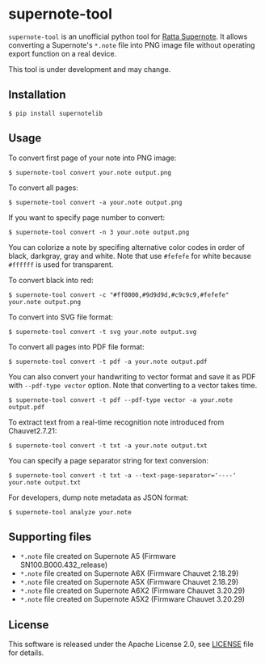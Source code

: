# supernote-tool

`supernote-tool` is an unofficial python tool for [Ratta Supernote](https://supernote.com).
It allows converting a Supernote's `*.note` file into PNG image file
without operating export function on a real device.

This tool is under development and may change.


## Installation

```
$ pip install supernotelib
```


## Usage

To convert first page of your note into PNG image:

```
$ supernote-tool convert your.note output.png
```

To convert all pages:

```
$ supernote-tool convert -a your.note output.png
```

If you want to specify page number to convert:

```
$ supernote-tool convert -n 3 your.note output.png
```

You can colorize a note by specifing alternative color codes in order of black, darkgray, gray and white.
Note that use `#fefefe` for white because `#ffffff` is used for transparent.

To convert black into red:

```
$ supernote-tool convert -c "#ff0000,#9d9d9d,#c9c9c9,#fefefe" your.note output.png
```

To convert into SVG file format:

```
$ supernote-tool convert -t svg your.note output.svg
```

To convert all pages into PDF file format:

```
$ supernote-tool convert -t pdf -a your.note output.pdf
```

You can also convert your handwriting to vector format and save it as PDF with `--pdf-type vector` option.
Note that converting to a vector takes time.

```
$ supernote-tool convert -t pdf --pdf-type vector -a your.note output.pdf
```

To extract text from a real-time recognition note introduced from Chauvet2.7.21:

```
$ supernote-tool convert -t txt -a your.note output.txt
```

You can specify a page separator string for text conversion:

```
$ supernote-tool convert -t txt -a --text-page-separator='----' your.note output.txt
```

For developers, dump note metadata as JSON format:

```
$ supernote-tool analyze your.note
```


## Supporting files

* `*.note` file created on Supernote A5 (Firmware SN100.B000.432_release)
* `*.note` file created on Supernote A6X (Firmware Chauvet 2.18.29)
* `*.note` file created on Supernote A5X (Firmware Chauvet 2.18.29)
* `*.note` file created on Supernote A6X2 (Firmware Chauvet 3.20.29)
* `*.note` file created on Supernote A5X2 (Firmware Chauvet 3.20.29)

## License

This software is released under the Apache License 2.0, see [LICENSE](LICENSE) file for details.
